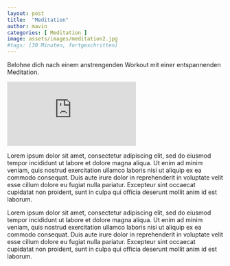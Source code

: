 ```yaml
---
layout: post
title:  "Meditation"
author: mavin
categories: [ Meditation ]
image: assets/images/meditation2.jpg
#tags: [30 Minuten, fortgeschritten]
---
```

Belohne dich nach einem anstrengenden Workout mit einer entspannenden Meditation.

<div class="embed-responsive embed-responsive-16by9">
  <iframe class="embed-responsive-item" src="https://www.youtube.com/embed/JBtAHCzwjog" frameborder="0" allow="accelerometer; autoplay; encrypted-media; gyroscope; picture-in-picture" allowfullscreen></iframe>
</div>

Lorem ipsum dolor sit amet, consectetur adipiscing elit, sed do eiusmod tempor incididunt ut labore et dolore magna aliqua. Ut enim ad minim veniam, quis nostrud exercitation ullamco laboris nisi ut aliquip ex ea commodo consequat. Duis aute irure dolor in reprehenderit in voluptate velit esse cillum dolore eu fugiat nulla pariatur. Excepteur sint occaecat cupidatat non proident, sunt in culpa qui officia deserunt mollit anim id est laborum.

Lorem ipsum dolor sit amet, consectetur adipiscing elit, sed do eiusmod tempor incididunt ut labore et dolore magna aliqua. Ut enim ad minim veniam, quis nostrud exercitation ullamco laboris nisi ut aliquip ex ea commodo consequat. Duis aute irure dolor in reprehenderit in voluptate velit esse cillum dolore eu fugiat nulla pariatur. Excepteur sint occaecat cupidatat non proident, sunt in culpa qui officia deserunt mollit anim id est laborum.
